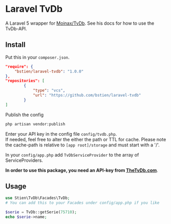 # Laravel TvDb
A Laravel 5 wrapper for [Moinax/TvDb](https://github.com/Moinax/TvDb). See his docs for how to use the TvDb-API.

## Install
Put this in your `composer.json`.
``` json
"require": {
    "bstien/laravel-tvdb": "1.0.0"
},
"repositories": [
		{
			"type": "vcs",
			"url": "https://github.com/bstien/laravel-tvdb"
		}
]
```

Publish the config
```bash
php artisan vendor:publish
```

Enter your API key in the config file `config/tvdb.php`.  
If needed, feel free to alter the either the path or TTL for cache. Please note the cache-path is relative to `[app root]/storage` and must start with a '/'.

In your `config/app.php` add `TvDbServiceProvider` to the array of ServiceProviders.

**In order to use this package, you need an API-key from [TheTvDb.com](http://thetvdb.com/?tab=apiregister)**.

## Usage
```php
use Stien\TvDb\Facades\TvDb;
# You can add this to your Facades under config/app.php if you like

$serie = TvDb::getSerie(75710);
echo $serie->name;

```
